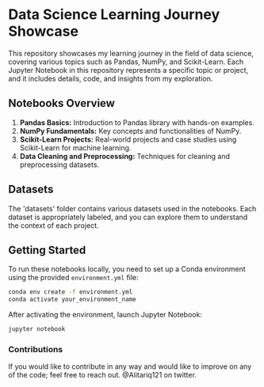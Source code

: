 # Data Science Learning Journey Showcase

This repository showcases my learning journey in the field of data science, covering various topics such as Pandas, NumPy, and Scikit-Learn. Each Jupyter Notebook in this repository represents a specific topic or project, and it includes details, code, and insights from my exploration.

## Notebooks Overview

1. **Pandas Basics:** Introduction to Pandas library with hands-on examples.
2. **NumPy Fundamentals:** Key concepts and functionalities of NumPy.
3. **Scikit-Learn Projects:** Real-world projects and case studies using Scikit-Learn for machine learning.
4. **Data Cleaning and Preprocessing:** Techniques for cleaning and preprocessing datasets.

## Datasets

The 'datasets' folder contains various datasets used in the notebooks. Each dataset is appropriately labeled, and you can explore them to understand the context of each project.

## Getting Started

To run these notebooks locally, you need to set up a Conda environment using the provided `environment.yml` file:

```bash
conda env create -f environment.yml
conda activate your_environment_name
```

After activating the environment, launch Jupyter Notebook:
```bash
jupyter notebook
```
### Contributions
If you would like to contribute in any way and would like to improve on any of the code; feel free to reach out. @Alitariq121 on twitter.

